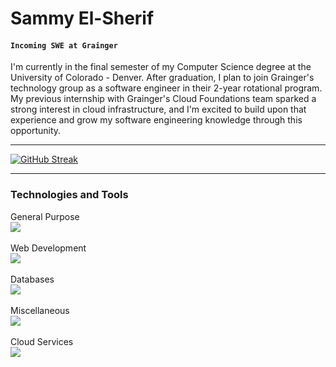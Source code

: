 <!---
SammyEl-Sherif/SammyEl-Sherif is a ✨ special ✨ repository because its `README.md` (this file) appears on your GitHub profile.
You can click the Preview link to take a look at your changes.
--->


# Sammy El-Sherif
#### ```Incoming SWE at Grainger```


I'm currently in the final semester of my Computer Science degree at the University of Colorado - Denver. After graduation, I plan to join Grainger's technology group as a software engineer in their 2-year rotational program. My previous internship with Grainger's Cloud Foundations team sparked a strong interest in cloud infrastructure, and I'm excited to build upon that experience and grow my software engineering knowledge through this opportunity.  

---

[![GitHub Streak](https://streak-stats.demolab.com/?user=SammyEl-Sherif&theme=github-dark&hide_border=true)](https://git.io/streak-stats)

---

### Technologies and Tools
<!-- html starts -->
<div align="left">
  <div class="row-label">General Purpose</div>
  <div id="row1">
    <a href="https://skillicons.dev">
      <img src="https://skillicons.dev/icons?i=c,cpp,java,python" />
    </a>
  </div>

  <br />
  <div class="row-label">Web Development</div>
  <div id="row2">
    <a href="https://skillicons.dev">
      <img src="https://skillicons.dev/icons?i=react,redux,nodejs,express,js,html,css,styledcomponents" />
    </a>
  </div>
  
  <br />
  <div class="row-label">Databases</div>  
  <div id="row3">
    <a href="https://skillicons.dev">
      <img src="https://skillicons.dev/icons?i=mysql,mongodb," />
    </a>
  </div>

  <br />
  <div class="row-label">Miscellaneous</div>  
  <div id="row4">
    <a href="https://skillicons.dev">
      <img src="https://skillicons.dev/icons?i=git,vim,vscode,figma," />
    </a>
  </div>

  <br />
  <div class="row-label">Cloud Services</div>  
  <div>
    <a href="https://skillicons.dev">
      <img src="https://skillicons.dev/icons?i=aws" />
    </a>
  </div>

  <br />
</div>
<!-- html ends -->
